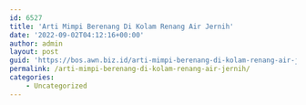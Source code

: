 ```yaml
---
id: 6527
title: 'Arti Mimpi Berenang Di Kolam Renang Air Jernih'
date: '2022-09-02T04:12:16+00:00'
author: admin
layout: post
guid: 'https://bos.awn.biz.id/arti-mimpi-berenang-di-kolam-renang-air-jernih/'
permalink: /arti-mimpi-berenang-di-kolam-renang-air-jernih/
categories:
    - Uncategorized
---
```


